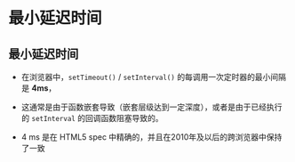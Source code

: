 # 最小延迟时间

## 最小延迟时间

  - 在浏览器中，`setTimeout()` / `setInterval()` 的每调用一次定时器的最小间隔是 **4ms**，

  - 这通常是由于函数嵌套导致（嵌套层级达到一定深度），或者是由于已经执行的 `setInterval` 的回调函数阻塞导致的。

  - 4 ms 是在  HTML5 spec  中精确的，并且在2010年及以后的跨浏览器中保持了一致
